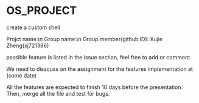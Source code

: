 OS_PROJECT
==========

create a custom shell

Projct name:\n
Group name:\n
Group member(github ID): Xujie Zheng(xj721386)

psssible feature is listed in the issue section, feel free to add or comment.

We need to disscuss on the assignment for the features implementation at (some date)

All the features are expected to finish 10 days before the presentation. Then, merge all the file and test for bugs.
